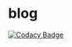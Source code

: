 # blog
[![Codacy Badge](https://api.codacy.com/project/badge/Grade/1d8ed512bf704370b2f1e5e459962bf5)](https://app.codacy.com/app/lenzfliker/blog?utm_source=github.com&utm_medium=referral&utm_content=LENZFLIKER/blog&utm_campaign=Badge_Grade_Settings)